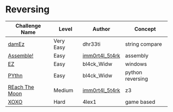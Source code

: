 # Reversing

| Challenge Name           |  Level    | Author                                        		   | Concept                             |
|--------------------------|-----------|-------------------------------------------------------|-------------------------------------| 
| [damEz](damez.md)        | Very Easy | dhr33ti                                               | string compare                      |
| [Assemble!](assemble.md) | Easy      | [imm0rt4l_5t4rk](https://twitter.com/SimranKathpalia) | assembly                            |
| [EZ](EZ.md)              | Easy      | bl4ck_Widw                                            | windows                             |
| [PYthn](PYthn.md)        | Easy      | bl4ck_Widw                                            | python reversing                    |
| [REach The Moon](reach_the_moon.md)| Medium      | [imm0rt4l_5t4rk](https://twitter.com/SimranKathpalia) | z3                        |
| [XOXO](xoxo.md)          | Hard      | 4lex1                                                 | game based                          |
